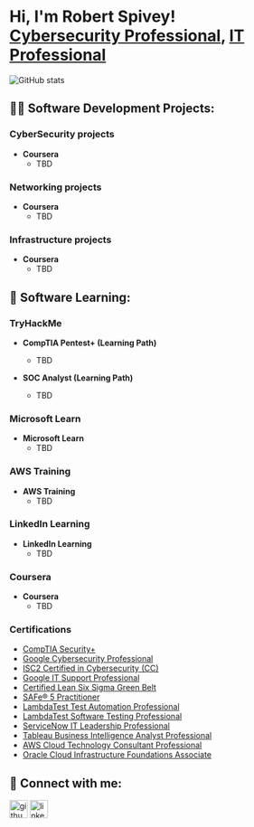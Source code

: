 <h1>Hi, I'm Robert Spivey! <br/>
	<a href="https://github.com/RobertSpivey81">Cybersecurity Professional</a>, <a href="https://www.linkedin.com/in/robert-spivey-2688388/">IT Professional</a>
</h1>

![GitHub stats](https://github-readme-stats.vercel.app/api?username=RobertSpivey81&show_icons=true)  

<h2>👨‍💻 Software Development Projects:</h2>
<h3> CyberSecurity projects </h3>

- <b>Coursera </b>
  - TBD

<h3> Networking projects </h3>

- <b>Coursera </b>
  - TBD
  
<h3> Infrastructure projects </h3>

- <b>Coursera </b>
  - TBD

<h2>🌱 Software Learning:</h2>

<h3>TryHackMe</h3>
  
- <b>CompTIA Pentest+ (Learning Path)</b>
  - TBD

- <b>SOC Analyst (Learning Path)</b>
  - TBD

<h3>Microsoft Learn</h3>

- <b>Microsoft Learn </b>
  - TBD

<h3>AWS Training </h3>

- <b>AWS Training </b>
  - TBD
   
<h3>LinkedIn Learning </h3>

- <b>LinkedIn Learning </b>
  - TBD
  
<h3>Coursera </h3>

- <b>Coursera </b>
  - TBD
  
<h3>Certifications</h3>

  - [CompTIA Security+](https://www.credly.com/badges/45406869-6f0b-45e7-ab4a-4deb1380563a/public_url)
  - [Google Cybersecurity Professional](https://www.credly.com/badges/b5b98e6d-7a4e-47d0-9e21-0322a8835aac/public_url)
  - [ISC2 Certified in Cybersecurity (CC)](https://www.credly.com/badges/d1eea30a-e995-4a53-a3e9-5ae7a9770ef4/public_url)
  - [Google IT Support Professional](https://www.credly.com/badges/18cc18cf-0d01-4936-aa74-c3a41d2c2716/public_url)
  - [Certified Lean Six Sigma Green Belt](https://www.udemy.com/certificate/UC-e38cd6e6-08ce-4585-b99d-c6446493e7f3/)
  - [SAFe® 5 Practitioner](https://www.credly.com/badges/b0eff2c7-1fad-48ec-980c-dd733fc57ecc/public_url)
  - [LambdaTest Test Automation Professional](https://www.linkedin.com/learning/certificates/78cc60f13b46cdb87a86f2bb7e0ac5301245283a1919101922346123d5214e71?lipi=urn%3Ali%3Apage%3Ad_flagship3_profile_view_base_certifications_details%3BtrLYn%2BxbT5yay%2FOvLy%2F9Ig%3D%3D)
  - [LambdaTest Software Testing Professional](https://www.linkedin.com/learning/certificates/25475ca4dbabd25b5e66ad1c6516cd4ea985f4ab897e1e5612281ee7f032f284?lipi=urn%3Ali%3Apage%3Ad_flagship3_profile_view_base_certifications_details%3BtrLYn%2BxbT5yay%2FOvLy%2F9Ig%3D%3D)
  - [ServiceNow IT Leadership Professional](https://www.linkedin.com/learning/certificates/a665468e6bbd4c565cc7751843ef595ca5ffbf2ca975d14d2581807da5d6ada9)
  - [Tableau Business Intelligence Analyst Professional](https://coursera.org/share/0e538c0acd2b38001cd2c93b56d69ff1)
  - [AWS Cloud Technology Consultant Professional](https://coursera.org/share/29fd03eb75ee36504621f37c2ad6ff39)
  - [Oracle Cloud Infrastructure Foundations Associate](https://catalog-education.oracle.com/pls/certview/sharebadge?id=76EAB6948886F9F306C78E819787151A1D1D28BBC4F72CD1F2406B9F17FA26C8)

<h2> 🤳 Connect with me:</h2>

[<img src='https://cdn.jsdelivr.net/npm/simple-icons@3.0.1/icons/github.svg' alt='github' height='32'>](https://github.com/RobertSpivey81)  [<img src='https://cdn.jsdelivr.net/npm/simple-icons@3.0.1/icons/linkedin.svg' alt='linkedin' height='32'>](https://www.linkedin.com/in/https://www.linkedin.com/in/robert-spivey-2688388//)
